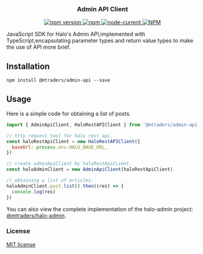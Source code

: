 <h3 align="center">Admin API Client</h3>

<p align="center">
  <a href="https://www.npmjs.com/package/@mtraders/admin-api">
    <img src="https://img.shields.io/npm/v/@mtraders/admin-api.svg" alt="npm version"/>
  </a>
  <a href="https://www.npmjs.com/package/@mtraders/admin-api">
      <img alt="npm" src="https://img.shields.io/npm/dm/@mtraders/admin-api" alt="Downloads"/>
  </a>
  <a href="https://github.com/mtraders/js-sdk/blob/master/packages/admin-api/package.json">
      <img alt="node-current" src="https://img.shields.io/node/v/@mtraders/admin-api?color=blue">
  </a>
  <a href="https://github.com/mtraders/js-sdk/blob/master/LICENSE">
    <img alt="NPM" src="https://img.shields.io/npm/l/@mtraders/admin-api" alt="LICENSE">
  </a>
</p>

<p>JavaScript SDK for Halo's Admin API,implemented with TypeScript,encapsulating parameter types and return value types to make the use of API more brief.</p>

## Installation

```shell
npm install @mtraders/admin-api --save
```

## Usage

Here is a simple code for obtaining a list of posts.

```javascript
import { AdminApiClient, HaloRestAPIClient } from '@mtraders/admin-api'

// http request tool for halo rest api.
const haloRestApiClient = new HaloRestAPIClient({
  baseUrl: process.env.HALO_BASE_URL,
})

// create adminApiClient by haloRestApiCLient.
const haloAdminClient = new AdminApiClient(haloRestApiClient)

// obtaining a list of articles.
haloAdminClient.post.list().then((res) => {
  console.log(res)
})
```

You can also view the complete implementation of the halo-admin project: [@mtraders/halo-admin](https://github.com/mtraders/halo-admin).

### License

[MIT license](../../LICENSE)
